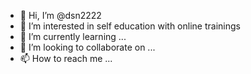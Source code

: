 - 👋 Hi, I’m @dsn2222
- 👀 I’m interested in self education with online trainings
- 🌱 I’m currently learning ...
- 💞️ I’m looking to collaborate on ...
- 📫 How to reach me ...

<!---
dsn2222/dsn2222 is a ✨ special ✨ repository because its `README.md` (this file) appears on your GitHub profile.
You can click the Preview link to take a look at your changes.
--->
